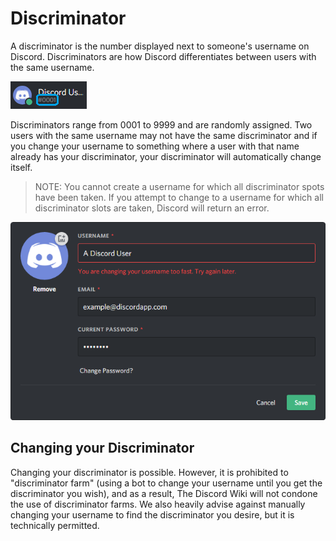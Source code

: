 <!-- TITLE: Discriminator -->
<!-- SUBTITLE: Information about Discord discriminators -->

# Discriminator
A discriminator is the number displayed next to someone's username on Discord. Discriminators are how Discord differentiates between users with the same username.

![Discriminator Example](/uploads/discriminator-example.png "Discriminator Example")

Discriminators range from 0001 to 9999 and are randomly assigned. Two users with the same username may not have the same discriminator and if you change your username to something where a user with that name already has your discriminator, your discriminator will automatically change itself.

 > NOTE: You cannot create a username for which all discriminator spots have been taken. If you attempt to change to a username for which all discriminator slots are taken, Discord will return an error.

![Usernamechange](/uploads/discriminator/usernamechange.png "Usernamechange")

## Changing your Discriminator
Changing your discriminator is possible. However, it is prohibited to "discriminator farm" (using a bot to change your username until you get the discriminator you wish), and as a result, The Discord Wiki will not condone the use of discriminator farms. We also heavily advise against manually changing your username to find the discriminator you desire, but it is technically permitted.